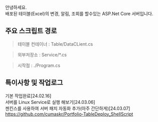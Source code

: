 ﻿안녕하세요.  
배포된 테이블(Excel)의 변경, 알림, 조회를 할수있는 ASP.Net Core 서버입니다.

## 주요 스크립트 경로
>테이블 컨테이너 : Table/DataCLient.cs

>외부저장소 : Service/*.cs

>시작점 : ./Program.cs

## 특이사항 및 작업로그
기본 작업완료[24.02.16]  
서버를 Linux Service로 실행 해보기[24.03.06]  
젠킨스를 사용하여 서버 패치 자동화 추가(아주 간단하게)[24.03.07]  
https://github.com/cumaskr/Portfolio-TableDeploy_ShellScript  
